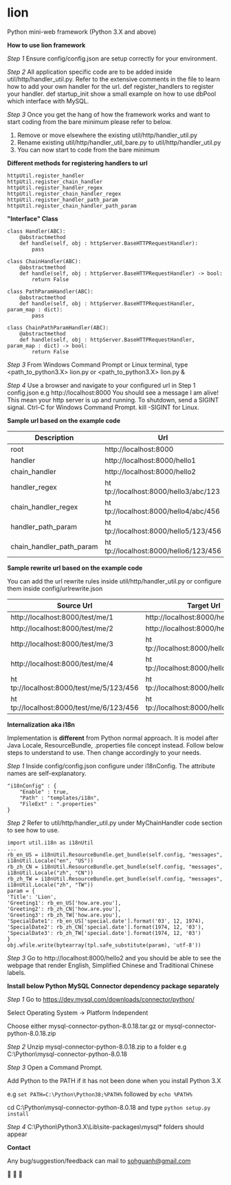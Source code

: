 # lion
Python mini-web framework (Python 3.X and above)

**How to use lion framework**

*Step 1*
Ensure config/config.json are setup correctly for your environment.

*Step 2*
All application specific code are to be added inside util/http/handler_util.py. Refer to the extensive comments in the file to learn how to add your own handler for the url. def register_handlers to register your handler. def startup_init show a small example on how to use dbPool which interface with MySQL.

*Step 3*
Once you get the hang of how the framework works and want to start coding from the bare minimum please refer to below.
1. Remove or move elsewhere the existing util/http/handler_util.py
2. Rename existing util/http/handler_util_bare.py to util/http/handler_util.py
3. You can now start to code from the bare minimum

**Different methods for registering handlers to url**
```
httpUtil.register_handler
httpUtil.register_chain_handler
httpUtil.register_handler_regex
httpUtil.register_chain_handler_regex
httpUtil.register_handler_path_param
httpUtil.register_chain_handler_path_param
```

**"Interface" Class**
```
class Handler(ABC):	
	@abstractmethod
	def handle(self, obj : httpServer.BaseHTTPRequestHandler):
		pass
		
class ChainHandler(ABC):	
	@abstractmethod
	def handle(self, obj : httpServer.BaseHTTPRequestHandler) -> bool:
		return False
		
class PathParamHandler(ABC):
	@abstractmethod
	def handle(self, obj : httpServer.BaseHTTPRequestHandler, param_map : dict):
		pass
		
class ChainPathParamHandler(ABC):	
	@abstractmethod
	def handle(self, obj : httpServer.BaseHTTPRequestHandler, param_map : dict) -> bool:
		return False
```

*Step 3*
From Windows Command Prompt or Linux terminal, type <path_to_python3.X> lion.py or <path_to_python3.X> lion.py &

*Step 4*
Use a browser and navigate to your configured url in Step 1 config.json e.g ht&#8203;tp://localhost:8000
You should see a message I am alive! This mean your http server is up and running.
To shutdown, send a SIGINT signal. Ctrl-C for Windows Command Prompt. kill -SIGINT <pid> for Linux.
  
**Sample url based on the example code**

| Description | Url |
| --- | --- |
| root | ht&#8203;tp://localhost:8000 |
| handler | ht&#8203;tp://localhost:8000/hello1 |
| chain_handler | ht&#8203;tp://localhost:8000/hello2 |
| handler_regex | ht&#8203;tp://localhost:8000/hello3/abc/123 |
| chain_handler_regex | ht&#8203;tp://localhost:8000/hello4/abc/456  |
| handler_path_param | ht&#8203;tp://localhost:8000/hello5/123/456 | 
| chain_handler_path_param | ht&#8203;tp://localhost:8000/hello6/123/456 | 

**Sample rewrite url based on the example code**

You can add the url rewrite rules inside util/http/handler_util.py or configure them inside config/urlrewrite.json

| Source Url | Target Url |
| --- | --- |
| ht&#8203;tp://localhost:8000/test/me/1 | ht&#8203;tp://localhost:8000/hello1 |
| ht&#8203;tp://localhost:8000/test/me/2 | ht&#8203;tp://localhost:8000/hello2 |
| ht&#8203;tp://localhost:8000/test/me/3 | ht&#8203;tp://localhost:8000/hello3/abc/123 |
| ht&#8203;tp://localhost:8000/test/me/4 | ht&#8203;tp://localhost:8000/hello4/abc/456  |
| ht&#8203;tp://localhost:8000/test/me/5/123/456 | ht&#8203;tp://localhost:8000/hello5/123/456 | 
| ht&#8203;tp://localhost:8000/test/me/6/123/456 | ht&#8203;tp://localhost:8000/hello6/123/456 |

**Internalization aka i18n**

Implementation is **different** from Python normal approach. It is model after Java Locale, ResourceBundle, .properties file concept instead. Follow below steps to understand to use. Then change accordingly to your needs.

*Step 1*
Inside config/config.json configure under i18nConfig. The attribute names are self-explanatory.
```
"i18nConfig" : {
	"Enable" : true,
	"Path" : "templates/i18n",
	"FileExt" : ".properties"				
}
```

*Step 2*
Refer to util/http/handler_util.py under MyChainHandler code section to see how to use.
```
import util.i18n as i18nUtil
...
rb_en_US = i18nUtil.ResourceBundle.get_bundle(self.config, "messages", i18nUtil.Locale("en", "US"))
rb_zh_CN = i18nUtil.ResourceBundle.get_bundle(self.config, "messages", i18nUtil.Locale("zh", "CN"))
rb_zh_TW = i18nUtil.ResourceBundle.get_bundle(self.config, "messages", i18nUtil.Locale("zh", "TW"))
param = {
'Title': 'Lion',
'Greeting1': rb_en_US['how.are.you'],
'Greeting2': rb_zh_CN['how.are.you'],
'Greeting3': rb_zh_TW['how.are.you'],
'SpecialDate1': rb_en_US['special.date'].format('03', 12, 1974),
'SpecialDate2': rb_zh_CN['special.date'].format(1974, 12, '03'),
'SpecialDate3': rb_zh_TW['special.date'].format(1974, 12, '03')
}
obj.wfile.write(bytearray(tpl.safe_substitute(param), 'utf-8'))
```

*Step 3*
Go to ht&#8203;tp://localhost:8000/hello2 and you should be able to see the webpage that render English, Simplified Chinese and Traditional Chinese labels.

**Install below Python MySQL Connector dependency package separately**

*Step 1* 
Go to https://dev.mysql.com/downloads/connector/python/

Select Operating System -> Platform Independent

Choose either mysql-connector-python-8.0.18.tar.gz or mysql-connector-python-8.0.18.zip

*Step 2* 
Unzip mysql-connector-python-8.0.18.zip to a folder e.g C:\Python\mysql-connector-python-8.0.18

*Step 3* 
Open a Command Prompt. 

Add Python to the PATH if it has not been done when you install Python 3.X

e.g ```set PATH=C:\Python\Python38;%PATH%``` followed by ```echo %PATH%```

cd C:\Python\mysql-connector-python-8.0.18 and type ```python setup.py install```

*Step 4*
C:\Python\Python3.X\Lib\site-packages\mysql* folders should appear

**Contact**

Any bug/suggestion/feedback can mail to sohguanh@gmail.com

:lion: :lion: :lion:
